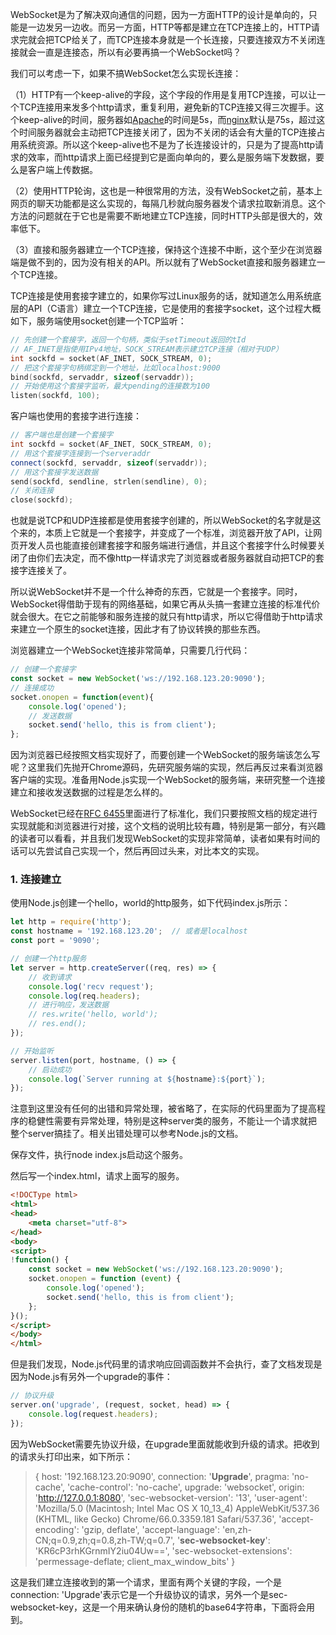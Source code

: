 WebSocket是为了解决双向通信的问题，因为一方面HTTP的设计是单向的，只能是一边发另一边收。而另一方面，HTTP等都是建立在TCP连接上的，HTTP请求完就会把TCP给关了，而TCP连接本身就是一个长连接，只要连接双方不关闭连接就会一直是连接态，所以有必要再搞一个WebSocket吗？

我们可以考虑一下，如果不搞WebSocket怎么实现长连接：

（1）HTTP有一个keep-alive的字段，这个字段的作用是复用TCP连接，可以让一个TCP连接用来发多个http请求，重复利用，避免新的TCP连接又得三次握手。这个keep-alive的时间，服务器如[Apache](https://zh.wikipedia.org/wiki/HTTP%E6%8C%81%E4%B9%85%E8%BF%9E%E6%8E%A5)的时间是5s，而[nginx](http://nginx.org/en/docs/http/ngx_http_core_module.html?&_ga=2.19983992.1933946575.1527338224-727450173.1519009174#keepalive_timeout)默认是75s，超过这个时间服务器就会主动把TCP连接关闭了，因为不关闭的话会有大量的TCP连接占用系统资源。所以这个keep-alive也不是为了长连接设计的，只是为了提高http请求的效率，而http请求上面已经提到它是面向单向的，要么是服务端下发数据，要么是客户端上传数据。

（2）使用HTTP轮询，这也是一种很常用的方法，没有WebSocket之前，基本上网页的聊天功能都是这么实现的，每隔几秒就向服务器发个请求拉取新消息。这个方法的问题就在于它也是需要不断地建立TCP连接，同时HTTP头部是很大的，效率低下。

（3）直接和服务器建立一个TCP连接，保持这个连接不中断，这个至少在浏览器端是做不到的，因为没有相关的API。所以就有了WebSocket直接和服务器建立一个TCP连接。

TCP连接是使用套接字建立的，如果你写过Linux服务的话，就知道怎么用系统底层的API（C语言）建立一个TCP连接，它是使用的套接字socket，这个过程大概如下，服务端使用socket创建一个TCP监听：

```c++
// 先创建一个套接字，返回一个句柄，类似于setTimeout返回的tId
// AF_INET是指使用IPv4地址，SOCK_STREAM表示建立TCP连接（相对于UDP）
int sockfd = socket(AF_INET, SOCK_STREAM, 0);
// 把这个套接字句柄绑定到一个地址，比如localhost:9000
bind(sockfd, servaddr, sizeof(servaddr));
// 开始使用这个套接字监听，最大pending的连接数为100
listen(sockfd, 100);
```

客户端也使用的套接字进行连接：

```c++
// 客户端也是创建一个套接字
int sockfd = socket(AF_INET, SOCK_STREAM, 0);
// 用这个套接字连接到一个serveraddr
connect(sockfd, servaddr, sizeof(servaddr));
// 用这个套接字发送数据
send(sockfd, sendline, strlen(sendline), 0);
// 关闭连接
close(sockfd);
```

也就是说TCP和UDP连接都是使用套接字创建的，所以WebSocket的名字就是这个来的，本质上它就是一个套接字，并变成了一个标准，浏览器开放了API，让网页开发人员也能直接创建套接字和服务端进行通信，并且这个套接字什么时候要关闭了由你们去决定，而不像http一样请求完了浏览器或者服务器就自动把TCP的套接字连接关了。

所以说WebSocket并不是一个什么神奇的东西，它就是一个套接字。同时，WebSocket得借助于现有的网络基础，如果它再从头搞一套建立连接的标准代价就会很大。在它之前能够和服务连接的就只有http请求，所以它得借助于http请求来建立一个原生的socket连接，因此才有了协议转换的那些东西。

浏览器建立一个WebSocket连接非常简单，只需要几行代码：

```javascript
// 创建一个套接字
const socket = new WebSocket('ws://192.168.123.20:9090');
// 连接成功
socket.onopen = function(event){
    console.log('opened');
    // 发送数据
    socket.send('hello, this is from client');
};
```

因为浏览器已经按照文档实现好了，而要创建一个WebSocket的服务端该怎么写呢？这里我们先抛开Chrome源码，先研究服务端的实现，然后再反过来看浏览器客户端的实现。准备用Node.js实现一个WebSocket的服务端，来研究整一个连接建立和接收发送数据的过程是怎么样的。

WebSocket已经在[RFC 6455](https://datatracker.ietf.org/doc/rfc6455/?include_text=1)里面进行了标准化，我们只要按照文档的规定进行实现就能和浏览器进行对接，这个文档的说明比较有趣，特别是第一部分，有兴趣的读者可以看看，并且我们发现WebSocket的实现非常简单，读者如果有时间的话可以先尝试自己实现一个，然后再回过头来，对比本文的实现。

### 1. 连接建立

使用Node.js创建一个hello，world的http服务，如下代码index.js所示：

```javascript
let http = require('http');
const hostname = '192.168.123.20';	// 或者是localhost
const port = '9090';

// 创建一个http服务
let server = http.createServer((req, res) => {
    // 收到请求
    console.log('recv request');
    console.log(req.headers);
    // 进行响应，发送数据
    // res.write('hello, world');
    // res.end();
});

// 开始监听
server.listen(port, hostname, () => {
    // 启动成功
    console.log(`Server running at ${hostname}:${port}`);
});
```

注意到这里没有任何的出错和异常处理，被省略了，在实际的代码里面为了提高程序的稳健性需要有异常处理，特别是这种server类的服务，不能让一个请求就把整个server搞挂了。相关出错处理可以参考Node.js的文档。

保存文件，执行node index.js启动这个服务。

然后写一个index.html，请求上面写的服务。



```html
<!DOCType html>
<html>
<head>
    <meta charset="utf-8">
</head>
<body>
<script>
!function() {
    const socket = new WebSocket('ws://192.168.123.20:9090');
    socket.onopen = function (event) {
        console.log('opened');
        socket.send('hello, this is from client');
    };
}();
</script>
</body>
</html>
```

但是我们发现，Node.js代码里的请求响应回调函数并不会执行，查了文档发现是因为Node.js有另外一个upgrade的事件：

```javascript
// 协议升级
server.on('upgrade', (request, socket, head) => {
    console.log(request.headers);
});
```

因为WebSocket需要先协议升级，在upgrade里面就能收到升级的请求。把收到的请求头打印出来，如下所示：

> { host: '192.168.123.20:9090',
> connection: '**Upgrade**',
> pragma: 'no-cache',
> 'cache-control': 'no-cache',
> upgrade: 'websocket',
> origin: 'http://127.0.0.1:8080',
> 'sec-websocket-version': '13',
> 'user-agent': 'Mozilla/5.0 (Macintosh; Intel Mac OS X 10_13_4) AppleWebKit/537.36 (KHTML, like Gecko) Chrome/66.0.3359.181 Safari/537.36',
> 'accept-encoding': 'gzip, deflate',
> 'accept-language': 'en,zh-CN;q=0.9,zh;q=0.8,zh-TW;q=0.7',
> '**sec-websocket-key**': 'KR6cP3rhKGrnmIY2iu04Uw==',
> 'sec-websocket-extensions': 'permessage-deflate; client_max_window_bits' }

这是我们建立连接收到的第一个请求，里面有两个关键的字段，一个是connection: 'Upgrade'表示它是一个升级协议的请求，另外一个是sec-websocket-key，这是一个用来确认身份的随机的base64字符串，下面将会用到。

